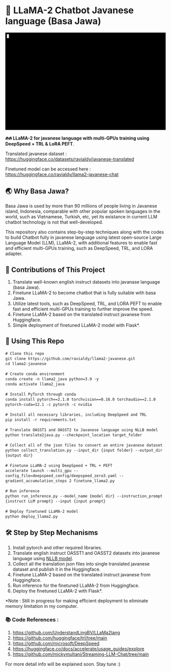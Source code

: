 # 🌟 LLaMA-2 Chatbot Javanese language (Basa Jawa)

![Example of LLaMA-2 Javanese output](llama2_javanese.gif)

**🔥🔥 LLaMA-2 for javanese language with multi-GPUs training using DeepSpeed + TRL & LoRA PEFT**.

Translated javanese dataset : https://huggingface.co/datasets/ravialdy/javanese-translated 

Finetuned model can be accessed here : https://huggingface.co/ravialdy/llama2-javanese-chat 

## 🌏 Why Basa Jawa?

Basa Jawa is used by more than 90 millions of people living in Javanese island, Indonesia, comparable with other popular spoken languages in the world, such as Vietnamese, Turkish, etc, yet its existance in current LLM chatbot technology is not that well-developed. 

This repository also contains step-by-step techniques along with the codes to build Chatbot fully in javanese language using latest open-source Large Language Model (LLM), LLaMA-2, with additional features to enable fast and efficient multi-GPUs training, such as DeepSpeed, TRL, and LORA adapter. 

## 🚀 Contributions of This Project

1.  Translate well-known english instruct datasets into javanase language (basa Jawa).
2.  Finetune LLaMA-2 to become chatbot that is fully suitable with basa Jawa.
3.  Utilize latest tools, such as DeepSpeed, TRL, and LORA PEFT to enable fast and efficient multi-GPUs training to further improve the speed.
4.  Finetune LLaMA-2 based on the translated instruct javanese from Huggingface.
5.  Simple deployment of finetuned LLaMA-2 model with Flask*.

## 📘 Using This Repo

```
# Clone this repo
git clone https://github.com/ravialdy/llama2-javanese.git
cd llama2-javanese

# Create conda environment
conda create -n llama2_java python=3.9 -y
conda activate llama2_java

# Install PyTorch through conda
conda install pytorch==2.1.0 torchvision==0.16.0 torchaudio==2.1.0 pytorch-cuda=12.1 -c pytorch -c nvidia

# Install all necessary libraries, including DeepSpeed and TRL
pip install -r requirements.txt 

# Translate OASST1 and OASST2 to Javanese language using NLLB model
python translate2java.py --checkpoint_location target_folder

# Collect all of the json files to convert an entire javanese dataset
python collect_translation.py --input_dir {input folder} --output_dir {output dir}

# Finetune LLaMA-2 using DeepSpeed + TRL + PEFT
accelerate launch --multi_gpu --config_file=deepspeed_config/deepspeed_zero3.yaml --gradient_accumulation_steps 2 finetune_llama2.py

# Run inference
python run_inference.py --model_name {model dir} --instruction_prompt {instruct LLM prompt} --input {input prompt}

# Deploy finetuned LLaMA-2 model
python deploy_llama2.py
```

## 🛠 Step by Step Mechanisms

1.  Install pytorch and other required libraries.
2.  Translate english instruct OASST1 and OASST2 datasets into javanese language using [NLLB model](https://ai.meta.com/research/no-language-left-behind/).
3.  Collect all the translation json files into single translated javanese dataset and publish it in the Huggingface.
4.  Finetune LLaMA-2 based on the translated instruct javanese from Huggingface.
5.  Run inference for the finetuned LLaMA-2 from Huggingface.
6.  Deploy the finetuned LLaMA-2 with Flask*.

*Note : Still in progress for making efficient deployment to eliminate memory limitation in my computer.


### 📚 Code References :

1.  https://github.com/UnderstandLingBV/LLaMa2lang 
2.  https://github.com/huggingface/trl/tree/main 
3.  https://github.com/microsoft/DeepSpeed
4.  https://huggingface.co/docs/accelerate/usage_guides/explore 
5.  https://github.com/mickymultani/Streaming-LLM-Chat/tree/main  

For more detail info will be explained soon. Stay tune :)